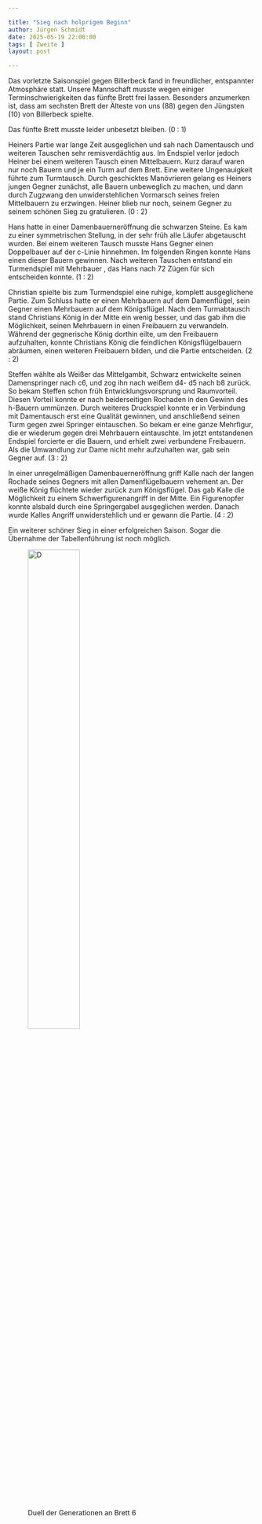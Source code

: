 ```yaml
---

title: "Sieg nach holprigem Beginn"
author: Jürgen Schmidt
date: 2025-05-19 22:00:00
tags: [ Zweite ]
layout: post

---
```


Das vorletzte Saisonspiel gegen Billerbeck fand in freundlicher, entspannter Atmosphäre statt. Unsere Mannschaft musste wegen einiger Terminschwierigkeiten das fünfte Brett frei lassen. Besonders anzumerken ist, dass am sechsten Brett der Älteste von uns (88) gegen den Jüngsten (10) von Billerbeck spielte.

<!-- continue -->

Das fünfte Brett musste leider unbesetzt bleiben. (0 : 1)

Heiners Partie war lange Zeit ausgeglichen und sah nach Damentausch und weiteren Tauschen sehr remisverdächtig aus. Im Endspiel verlor jedoch Heiner bei einem weiteren Tausch einen Mittelbauern. Kurz darauf waren nur noch Bauern und je ein Turm auf dem Brett. Eine weitere Ungenauigkeit führte zum Turmtausch. Durch geschicktes Manövrieren gelang es Heiners jungen Gegner zunächst, alle Bauern unbeweglich zu machen, und dann durch Zugzwang den unwiderstehlichen Vormarsch seines freien Mittelbauern zu erzwingen. Heiner blieb nur noch, seinem Gegner zu seinem schönen Sieg zu gratulieren. (0 : 2)

Hans hatte in einer Damenbauerneröffnung die schwarzen Steine. Es kam zu einer symmetrischen Stellung, in der sehr früh alle Läufer abgetauscht wurden. Bei einem weiteren Tausch musste Hans Gegner einen Doppelbauer auf der c-Linie hinnehmen. Im folgenden Ringen konnte Hans einen dieser Bauern gewinnen. Nach weiteren Tauschen entstand ein Turmendspiel mit Mehrbauer , das Hans nach 72 Zügen für sich entscheiden konnte. (1 : 2)

Christian spielte bis zum Turmendspiel eine ruhige, komplett ausgeglichene Partie. Zum Schluss hatte er einen Mehrbauern auf dem Damenflügel, sein Gegner einen Mehrbauern auf dem Königsflügel. Nach dem Turmabtausch stand Christians König in der Mitte ein wenig besser, und das gab ihm die Möglichkeit, seinen Mehrbauern in einen Freibauern zu verwandeln. Während der gegnerische König dorthin eilte, um den Freibauern aufzuhalten, konnte Christians König die feindlichen Königsflügelbauern abräumen, einen weiteren Freibauern bilden, und die Partie entscheiden. (2 : 2)

Steffen wählte als Weißer das Mittelgambit, Schwarz entwickelte seinen Damenspringer nach c6, und zog ihn nach weißem d4- d5 nach b8 zurück. So bekam Steffen schon früh Entwicklungsvorsprung und Raumvorteil. Diesen Vorteil konnte er nach beiderseitigen Rochaden in den Gewinn des h-Bauern ummünzen. Durch weiteres Druckspiel konnte er in Verbindung mit Damentausch erst eine Qualität gewinnen, und anschließend seinen Turm gegen zwei Springer eintauschen. So bekam er eine ganze Mehrfigur, die er wiederum gegen drei Mehrbauern eintauschte. Im jetzt entstandenen Endspiel forcierte er die Bauern, und erhielt zwei verbundene Freibauern. Als die Umwandlung zur Dame nicht mehr aufzuhalten war, gab sein Gegner auf. (3 : 2)

In einer unregelmäßigen Damenbauerneröffnung griff Kalle nach der langen Rochade seines Gegners mit allen Damenflügelbauern vehement an. Der weiße König flüchtete wieder zurück zum Königsflügel. Das gab Kalle die Möglichkeit zu einem Schwerfigurenangriff in der Mitte. Ein Figurenopfer konnte alsbald durch eine Springergabel ausgeglichen werden. Danach wurde Kalles Angriff unwiderstehlich und er gewann die Partie. (4 : 2)

Ein weiterer schöner Sieg in einer erfolgreichen Saison. Sogar die Übernahme der Tabellenführung ist noch möglich. 

<figure>
    <img src="{{ relative('assets/img/2025/8_Billerbeck.jpg') }}" alt="D" width="50%"/>
    <figcaption>Duell der Generationen an Brett 6</figcaption>
</figure>

